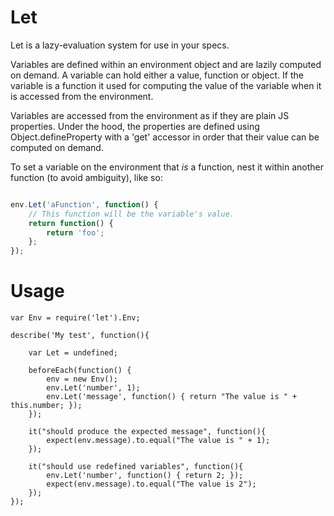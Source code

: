 
# Let

Let is a lazy-evaluation system for use in your specs.

Variables are defined within an environment object and are lazily computed on
demand. A variable can hold either a value, function or object. If the variable
is a function it used for computing the value of the variable when it is
accessed from the environment.

Variables are accessed from the environment as if they are plain JS properties.
Under the hood, the properties are defined using Object.defineProperty with
a 'get' accessor in order that their value can be computed on demand.

To set a variable on the environment that *is* a function, nest it within
another function (to avoid ambiguity), like so:

```javascript

env.Let('aFunction', function() {
    // This function will be the variable's value.
    return function() {
        return 'foo';
    };
});

```

# Usage

```javascipt
var Env = require('let').Env;

describe('My test', function(){

    var Let = undefined;

    beforeEach(function() {
        env = new Env();
        env.Let('number', 1);
        env.Let('message', function() { return "The value is " + this.number; });
    });

    it("should produce the expected message", function(){
        expect(env.message).to.equal("The value is " + 1);
    });

    it("should use redefined variables", function(){
        env.Let('number', function() { return 2; });
        expect(env.message).to.equal("The value is 2");
    });
});
```
